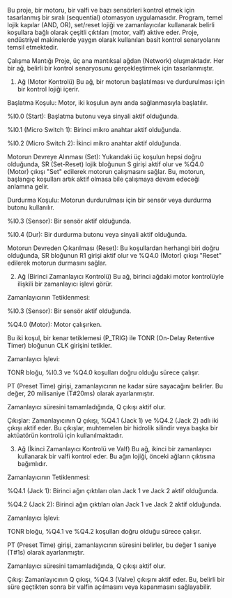 Bu proje, bir motoru, bir valfi ve bazı sensörleri kontrol etmek için tasarlanmış bir sıralı (sequential) otomasyon uygulamasıdır. Program, temel lojik kapılar (AND, OR), set/reset lojiği ve zamanlayıcılar kullanarak belirli koşullara bağlı olarak çeşitli çıktıları (motor, valf) aktive eder. Proje, endüstriyel makinelerde yaygın olarak kullanılan basit kontrol senaryolarını temsil etmektedir.

Çalışma Mantığı
Proje, üç ana mantıksal ağdan (Network) oluşmaktadır. Her bir ağ, belirli bir kontrol senaryosunu gerçekleştirmek için tasarlanmıştır.

1. Ağ (Motor Kontrolü)
Bu ağ, bir motorun başlatılması ve durdurulması için bir kontrol lojiği içerir.

Başlatma Koşulu: Motor, iki koşulun aynı anda sağlanmasıyla başlatılır.

%I0.0 (Start): Başlatma butonu veya sinyali aktif olduğunda.

%I0.1 (Micro Switch 1): Birinci mikro anahtar aktif olduğunda.

%I0.2 (Micro Switch 2): İkinci mikro anahtar aktif olduğunda.

Motorun Devreye Alınması (Set): Yukarıdaki üç koşulun hepsi doğru olduğunda, SR (Set-Reset) lojik bloğunun S girişi aktif olur ve %Q4.0 (Motor) çıkışı "Set" edilerek motorun çalışmasını sağlar. Bu, motorun, başlangıç koşulları artık aktif olmasa bile çalışmaya devam edeceği anlamına gelir.

Durdurma Koşulu: Motorun durdurulması için bir sensör veya durdurma butonu kullanılır.

%I0.3 (Sensor): Bir sensör aktif olduğunda.

%I0.4 (Dur): Bir durdurma butonu veya sinyali aktif olduğunda.

Motorun Devreden Çıkarılması (Reset): Bu koşullardan herhangi biri doğru olduğunda, SR bloğunun R1 girişi aktif olur ve %Q4.0 (Motor) çıkışı "Reset" edilerek motorun durmasını sağlar.

2. Ağ (Birinci Zamanlayıcı Kontrolü)
Bu ağ, birinci ağdaki motor kontrolüyle ilişkili bir zamanlayıcı işlevi görür.

Zamanlayıcının Tetiklenmesi:

%I0.3 (Sensor): Bir sensör aktif olduğunda.

%Q4.0 (Motor): Motor çalışırken.

Bu iki koşul, bir kenar tetiklemesi (P_TRIG) ile TONR (On-Delay Retentive Timer) bloğunun CLK girişini tetikler.

Zamanlayıcı İşlevi:

TONR bloğu, %I0.3 ve %Q4.0 koşulları doğru olduğu sürece çalışır.

PT (Preset Time) girişi, zamanlayıcının ne kadar süre sayacağını belirler. Bu değer, 20 milisaniye (T#20ms) olarak ayarlanmıştır.

Zamanlayıcı süresini tamamladığında, Q çıkışı aktif olur.

Çıkışlar: Zamanlayıcının Q çıkışı, %Q4.1 (Jack 1) ve %Q4.2 (Jack 2) adlı iki çıkışı aktif eder. Bu çıkışlar, muhtemelen bir hidrolik silindir veya başka bir aktüatörün kontrolü için kullanılmaktadır.

3. Ağ (İkinci Zamanlayıcı Kontrolü ve Valf)
Bu ağ, ikinci bir zamanlayıcı kullanarak bir valfi kontrol eder. Bu ağın lojiği, önceki ağların çıktısına bağımlıdır.

Zamanlayıcının Tetiklenmesi:

%Q4.1 (Jack 1): Birinci ağın çıktıları olan Jack 1 ve Jack 2 aktif olduğunda.

%Q4.2 (Jack 2): Birinci ağın çıktıları olan Jack 1 ve Jack 2 aktif olduğunda.

Zamanlayıcı İşlevi:

TONR bloğu, %Q4.1 ve %Q4.2 koşulları doğru olduğu sürece çalışır.

PT (Preset Time) girişi, zamanlayıcının süresini belirler, bu değer 1 saniye (T#1s) olarak ayarlanmıştır.

Zamanlayıcı süresini tamamladığında, Q çıkışı aktif olur.

Çıkış: Zamanlayıcının Q çıkışı, %Q4.3 (Valve) çıkışını aktif eder. Bu, belirli bir süre geçtikten sonra bir valfin açılmasını veya kapanmasını sağlayabilir.

